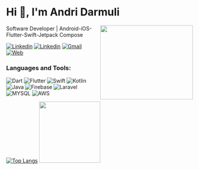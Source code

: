 <h1 align="left">Hi 👋, I'm Andri Darmuli</h1>

<img align="right" width=250 height=200 src="https://github.com/ndridm2/ndridm2/assets/64353589/2ae2dc53-bbee-427f-90b4-18ca88d6ab37" />

Software Developer | Android-iOS-Flutter-Swift-Jetpack Compose

[![Linkedin](https://img.shields.io/badge/Linked-in-369?style=flat-square&logo=linkedin&logoColor=white&color=blue)](https://linkedin.com/in/andri-darmuli-a39011218)
[![Linkedin](https://img.shields.io/badge/Twitter-tw-369?style=flat-square&logo=twitter&logoColor=white&color=blue)](https://twitter.com/ndridm2_)
[![Gmail](https://img.shields.io/badge/%20-Send%20Mail-black?color=007EC6&labelColor=555555&logo=gmail&logoColor=f5f7fe)](mailto:trick.coffe26@gmail.com?subject=From%20GitHub&&body=Hi,%20there.%20Found%20you%20on%20GitHub!%20Let's%20talk%20about...)
[![Web](https://img.shields.io/badge/%20-Link%20Web-black?color=007EC6&labelColor=555555&logo=google&logoColor=f5f7fe)](https://trickoff.me/)

<h3 align="left">Languages and Tools:</h3>
<p align="left">

![Dart](https://img.shields.io/badge/dart-%230175C2.svg?style=for-the-badge&logo=dart&logoColor=white) ![Flutter](https://img.shields.io/badge/Flutter-%2302569B.svg?style=for-the-badge&logo=Flutter&logoColor=white) ![Swift](https://img.shields.io/badge/swift-white.svg?style=for-the-badge&logo=swift&logoColor=%23ED8B00) ![Kotlin](https://img.shields.io/badge/kotlin-%7D4698.svg?style=for-the-badge&logo=kotlin&logoColor=%23ED8B00) ![Java](https://img.shields.io/badge/jetpack_compose-%23ED8B00.svg?style=for-the-badge&logo=jetpack-compose) ![Firebase](https://img.shields.io/badge/firebase-%23039BE5.svg?style=for-the-badge&logo=firebase) ![Laravel](https://img.shields.io/badge/laravel-%23039BE5.svg?style=for-the-badge&logo=laravel&logoColor=white) ![MYSQL](https://img.shields.io/badge/mysql-%23039BE5.svg?style=for-the-badge&logo=mysql&logoColor=white) ![AWS](https://img.shields.io/badge/AWS-%23039BE5.svg?style=for-the-badge&logo=amazon-aws&logoColor=white)

</p>

<p align="center" >
  
[![Top Langs](https://github-readme-stats.vercel.app/api/top-langs/?username=tusharhow&langs_count=6&count_private=true&layout=compact&theme=react&hide_border=true&bg_color=1F222E&title_color=F85D7F&icon_color=F8D866&hide=Jupyter%20Notebook,html,css,tsql,hack)](https://github.com/ndridm2) <img height="165" src="http://github-readme-streak-stats.herokuapp.com?user=tusharhow&theme=tokyonight&hide_border=true&background=1F222E" />
  
</p>

